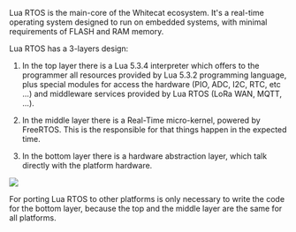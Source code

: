 Lua RTOS is the main-core of the Whitecat ecosystem. It's a real-time operating system designed to run on embedded systems, with minimal requirements of FLASH and RAM memory.

Lua RTOS has a 3-layers design:

1. In the top layer there is a Lua 5.3.4 interpreter which offers to the programmer all resources provided by Lua 5.3.2 programming language, plus special modules for access the hardware (PIO, ADC, I2C, RTC, etc ...) and middleware services provided by Lua RTOS (LoRa WAN, MQTT, ...).

2. In the middle layer there is a Real-Time micro-kernel, powered by FreeRTOS. This is the responsible for that things happen in the expected time.

3. In the bottom layer there is a hardware abstraction layer, which talk directly with the platform hardware.

![](http://git.whitecatboard.org/luaos.pngs)

For porting Lua RTOS to other platforms is only necessary to write the code for the bottom layer, because the top and the middle layer are the same for all platforms.

